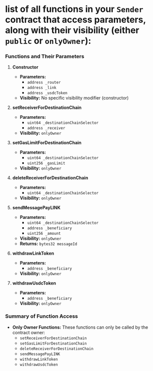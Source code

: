 # list of all functions in your `Sender` contract that access parameters, along with their visibility (either `public` or `onlyOwner`):

### Functions and Their Parameters

1. **Constructor**
   - **Parameters:** 
     - `address _router`
     - `address _link`
     - `address _usdcToken`
   - **Visibility:** No specific visibility modifier (constructor)

2. **setReceiverForDestinationChain**
   - **Parameters:**
     - `uint64 _destinationChainSelector`
     - `address _receiver`
   - **Visibility:** `onlyOwner`

3. **setGasLimitForDestinationChain**
   - **Parameters:**
     - `uint64 _destinationChainSelector`
     - `uint256 _gasLimit`
   - **Visibility:** `onlyOwner`

4. **deleteReceiverForDestinationChain**
   - **Parameters:**
     - `uint64 _destinationChainSelector`
   - **Visibility:** `onlyOwner`

5. **sendMessagePayLINK**
   - **Parameters:**
     - `uint64 _destinationChainSelector`
     - `address _beneficiary`
     - `uint256 _amount`
   - **Visibility:** `onlyOwner`
   - **Returns:** `bytes32 messageId`

6. **withdrawLinkToken**
   - **Parameters:**
     - `address _beneficiary`
   - **Visibility:** `onlyOwner`

7. **withdrawUsdcToken**
   - **Parameters:**
     - `address _beneficiary`
   - **Visibility:** `onlyOwner`

### Summary of Function Access
- **Only Owner Functions:** These functions can only be called by the contract owner:
  - `setReceiverForDestinationChain`
  - `setGasLimitForDestinationChain`
  - `deleteReceiverForDestinationChain`
  - `sendMessagePayLINK`
  - `withdrawLinkToken`
  - `withdrawUsdcToken`
